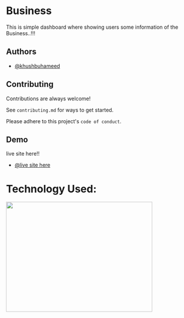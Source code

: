 
# Business
This is simple dashboard where showing users some information of the Business..!!!
## Authors

- [@khushbuhameed](https://github.com/khushbuhameed)



## Contributing

Contributions are always welcome!

See `contributing.md` for ways to get started.

Please adhere to this project's `code of conduct`.


## Demo

 live site here!!
- [@live site here](https://khushbuhameed.github.io/Business_Website/)

# Technology Used:
<img align="left" src ="https://yukiyuriweb.com/wp/wp-content/uploads/2021/04/HTML-CSS.png" height="300" width = "400">


